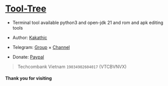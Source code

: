 # [Tool-Tree](https://zenlua.github.io/Tool-Tree)

+ Terminal tool available python3 and open-jdk 21 and rom and apk editing tools

+ Author: [Kakathic](https://t.me/kakathic)

+ Telegram: [Group](https://t.me/tooltree) × [Channel](https://t.me/tool_tree)

+ Donate: [Paypal](https://paypal.me/kakathic)

> Techcombank Vietnam `19034902604017` (VTCBVNVX)

#### Thank you for visiting




